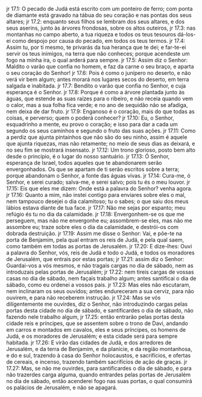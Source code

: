 jr 17.1: O pecado de Judá está escrito com um ponteiro de ferro; com ponta de diamante está gravado na tábua do seu coração e nas pontas dos seus altares;
jr 17.2: enquanto seus filhos se lembram dos seus altares, e dos seus aserins, junto às árvores frondosas, sobre os altos outeiros,
jr 17.3: nas montanhas no campo aberto, a tua riqueza e todos os teus tesouros dá-los-ei como despojo por causa do pecado, em todos os teus termos.
jr 17.4: Assim tu, por ti mesmo, te privarás da tua herança que te dei; e far-te-ei servir os teus inimigos, na terra que não conheces; porque acendeste um fogo na minha ira, o qual arderá para sempre.
jr 17.5: Assim diz o Senhor: Maldito o varão que confia no homem, e faz da carne o seu braço, e aparta o seu coração do Senhor!
jr 17.6: Pois é como o junípero no deserto, e não verá vir bem algum; antes morará nos lugares secos do deserto, em terra salgada e inabitada.
jr 17.7: Bendito o varão que confia no Senhor, e cuja esperança é o Senhor.
jr 17.8: Porque é como a árvore plantada junto às águas, que estende as suas raízes para o ribeiro, e não receia quando vem o calor, mas a sua folha fica verde; e no ano de sequidão não se afadiga, nem deixa de dar fruto.
jr 17.9: Enganoso é o coração, mais do que todas as coisas, e perverso; quem o poderá conhecer?
jr 17.10: Eu, o Senhor, esquadrinho a mente, eu provo o coração; e isso para dar a cada um segundo os seus caminhos e segundo o fruto das suas ações.
jr 17.11: Como a perdiz que ajunta pintainhos que não são do seu ninho, assim é aquele que ajunta riquezas, mas não retamente; no meio de seus dias as deixará, e no seu fim se mostrará insensato.
jr 17.12: Um trono glorioso, posto bem alto desde o princípio, é o lugar do nosso santuário.
jr 17.13: Ó Senhor, esperança de Israel, todos aqueles que te abandonarem serão envergonhados. Os que se apartam de ti serão escritos sobre a terra; porque abandonam o Senhor, a fonte das águas vivas.
jr 17.14: Cura-me, ó Senhor, e serei curado; salva-me, e serei salvo; pois tu és o meu louvor.
jr 17.15: Eis que eles me dizem: Onde está a palavra do Senhor? venha agora.
jr 17.16: Quanto a mim, não instei contigo para enviares sobre eles o mal, nem tampouco desejei o dia calamitoso; tu o sabes; o que saiu dos meus lábios estava diante de tua face.
jr 17.17: Não me sejas por espanto; meu refúgio és tu no dia da calamidade.
jr 17.18: Envergonhem-se os que me perseguem, mas não me envergonhe eu; assombrem-se eles, mas não me assombre eu; traze sobre eles o dia da calamidade, e destrói-os com dobrada destruição.
jr 17.19: Assim me disse o Senhor: Vai, e põe-te na porta de Benjamim, pela qual entram os reis de Judá, e pela qual saem, como também em todas as portas de Jerusalém.
jr 17.20: E dize-lhes: Ouvi a palavra do Senhor, vós, reis de Judá e todo o Judá, e todos os moradores de Jerusalém, que entrais por estas portas;
jr 17.21: assim diz o Senhor: Guardai-vos a vós mesmos, e não tragais cargas no dia de sábado, nem as introduzais pelas portas de Jerusalém;
jr 17.22: nem tireis cargas de vossas casas no dia de sábado, nem façais trabalho algum; antes santificai o dia de sábado, como eu ordenei a vossos pais.
jr 17.23: Mas eles não escutaram, nem inclinaram os seus ouvidos; antes endureceram a sua cerviz, para não ouvirem, e para não receberem instrução.
jr 17.24: Mas se vós diligentemente me ouvirdes, diz o Senhor, não introduzindo cargas pelas portas desta cidade no dia de sábado, e santificardes o dia de sábado, não fazendo nele trabalho algum,
jr 17.25: então entrarão pelas portas desta cidade reis e príncipes, que se assentem sobre o trono de Davi, andando em carros e montados em cavalos, eles e seus príncipes, os homens de Judá, e os moradores de Jerusalém; e esta cidade será para sempre habitada.
jr 17.26: E virão das cidades de Judá, e dos arredores de Jerusalém, e da terra de Benjamim, e da planície, e da região montanhosa, e do e sul, trazendo à casa do Senhor holocaustos, e sacrifícios, e ofertas de cereais, e incenso, trazendo também sacrifícios de ação de graças.
jr 17.27: Mas, se não me ouvirdes, para santificardes o dia de sábado, e para não trazerdes carga alguma, quando entrardes pelas portas de Jerusalém no dia de sábado, então acenderei fogo nas suas portas, o qual consumirá os palácios de Jerusalém, e não se apagará.
